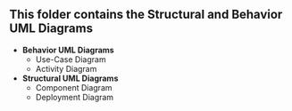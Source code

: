 ## This folder contains the Structural and Behavior UML Diagrams
* **Behavior UML Diagrams**
  * Use-Case Diagram
  * Activity Diagram
* **Structural UML Diagrams**
  * Component Diagram
  * Deployment Diagram
